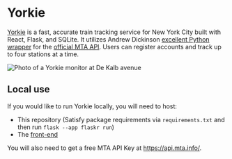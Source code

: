 # Yorkie

[Yorkie](https://yorkie.city) is a fast, accurate train tracking service for New York City built with React, Flask, and SQLite. It utilizes Andrew Dickinson [excellent Python wrapper](https://github.com/Andrew-Dickinson/nyct-gtfs/tree/master/nyct_gtfs) for the [official MTA API](https://api.mta.info/#/landing). Users can register accounts and track up to four stations at a time.

![Photo of a Yorkie monitor at De Kalb avenue](https://i.imgur.com/qMcBX6j.png) 

## Local use

If you would like to run Yorkie locally, you will need to host:
  - This repository (Satisfy package requirements via `requirements.txt` and then run `flask --app flaskr run`)
  - The [front-end](https://github.com/jajego/yorkie-frontend)

You will also need to get a free MTA API Key at https://api.mta.info/.




